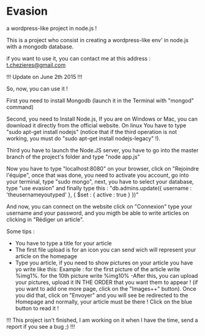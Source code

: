 # Evasion
a wordpress-like project in node.js !


This is a project who consist in creating a wordpress-like env' in node.js with a mongodb database.

if you want to use it, you can contact me at this address : t.chezieres@gmail.com

!!! Update on June 2th 2015 !!!

So, now, you can use it !

First you need to install Mongodb (launch it in the Terminal with "mongod" command)

Second, you need to Install Node.js, If you are on Windows or Mac, you can download it directly from the official website. On linux You have to type "sudo apt-get install nodejs" (notice that if the third operation is not working, you must do "sudo apt-get install nodejs-legacy" !).

Third you have to launch the Node.JS server, you have to go into the master branch of the project's folder and type "node app.js"

Now you have to type "localhost:8080" on your browser, click on "Rejoindre l'équipe", once that was done, you need to activate you account, go into your terminal, type "sudo mongo", next, you have to select your database, type "use evasion" and finally type this : "db.admins.update({ username : 'theusernameyoutyped' }, { $set : { active : true } })"

And now, you can connect on the website click on "Connexion" type your username and your password, and you migth be able to write articles on clicking in "Rédiger un article".

Some tips : 

- You have to type a title for your article
- The first file upload is for an icon you can send wich will represent your article on the homepage
- Type you article, if you need to show pictures on your article you have yo write like this:
Example : for the first picture of the article write %img1%.
for the 10th picture write %img10%
-After this, you can upload your pictures, upload it IN THE ORDER that you want them to appear ! (if you want to add one more page, click on the "Images++" button).
Once you did that, click on "Envoyer" and you will see be redirected to the Homepage and normally, your article must be there ! Click on the blue button to read it !

!!! This project isn't finished, I am working on it when I have the time, send a report if you see a bug ;) !!!

